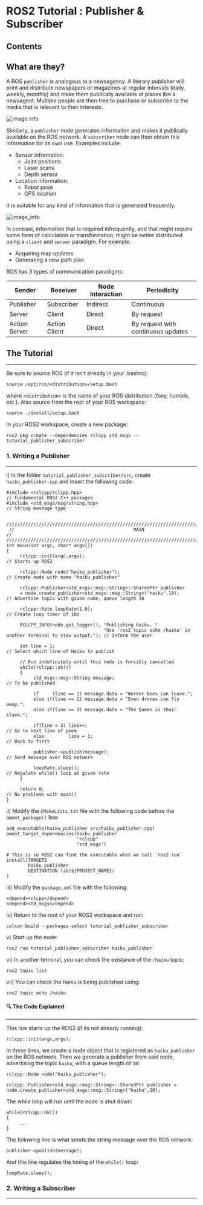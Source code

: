 # ROS2 Tutorial : Publisher & Subscriber

## Contents

## What are they?

A ROS `publisher` is analogous to a newsagency. A literary publisher will print and distribute newspapers or magazines at regular intervals (daily, weekly, monthly) and make them publically available at places like a newsagent. Multiple people are then free to purchase or subscribe to the media that is relevant to their interests.

![image info](./assets/analogy.png)

Similarly, a `publisher` node generates information and makes it publically available on the ROS network. A `subscriber` node can then obtain this information for its own use. Examples include:
- Sensor information:
     - Joint positions
     - Laser scans
     - Depth sensor
- Location information:
     - Robot pose
     - GPS location

It is suitable for any kind of information that is generated frequently.

![image_info](./assets/publisher_subscriber.png)

In contrast, information that is required infrequently, and that might require some form of calculation or transformation, might be better distributed using a `client` and `server` paradigm. For example:
- Acquiring map updates
- Generating a new path plan

ROS has 3 types of communication paradigms:

| Sender        | Receiver      | Node Interaction | Periodicity |
|---------------|---------------|------------------|-------------|
| Publisher     | Subscriber    | Indirect         | Continuous  |
| Server        | Client        | Direct           | By request  |
| Action Server | Action Client | Direct           | By request with continuous updates  |

## The Tutorial
_________________________
Be sure to source ROS (if it isn't already in your .bashrc):
```
source /opt/ros/<distribution>/setup.bash
```
where `<distribution>` is the name of your ROS distribution (foxy, humble, etc.). Also source from the root of your ROS workspace:
```
source ./install/setup.bash
```
In your ROS2 workspace, create a new package:
```
ros2 pkg create --dependencies rclcpp std_msgs -- tutorial_publisher_subscriber
```

### 1. Writing a Publisher
_____________________________

i) In the folder `tutorial_publisher_subscriber/src`, create `haiku_publisher.cpp` and insert the following code:
```
#include <rclcpp/rclcpp.hpp>                                                                        // Fundamental ROS2 C++ packages
#include <std_msgs/msg/string.hpp>                                                                  // String message type

  ////////////////////////////////////////////////////////////////////////////////////////////////////
 //                                            MAIN                                                //
////////////////////////////////////////////////////////////////////////////////////////////////////
int main(int argc, char* argv[])
{
     rclcpp::init(argc,argv);                                                                       // Starts up ROS2
     
     rclcpp::Node node("haiku_publisher");                                                          // Create node with name "haiku_publisher"

     rclcpp::Publisher<std_msgs::msg::String>::SharedPtr publisher
     = node.create_publisher<std_msgs::msg::String>("haiku",10);                                    // Advertise topic with given name, queue length 10
     
     rclcpp::Rate loopRate(1.0);                                                                    // Create loop timer of 1Hz
 
     RCLCPP_INFO(node.get_logger(), "Publishing haiku. "
                                    "Use 'ros2 topic echo /haiku' in another terminal to view output."); // Inform the user
     
     int line = 1;                                                                                  // Select which line of Haiku to publish
     
     // Run indefinitely until this node is forcibly cancelled
     while(rclcpp::ok())
     {
          std_msgs::msg::String message;                                                            // To be published
          
          if     (line == 1) message.data = "Worker bees can leave.";
          else if(line == 2) message.data = "Even drones can fly away.";
          else if(line == 3) message.data = "The Queen is their slave.";
          
          if(line < 3) line++;                                                                      // Go to next line of poem
          else         line = 1;                                                                    // Back to first

          publisher->publish(message);                                                              // Send message over ROS network
 
          loopRate.sleep();                                                                         // Regulate while() loop at given rate
     }
     
     return 0;                                                                                      // No problems with main()
}
```
ii) Modify the `CMakeLists.txt` file with the following code before the `ament_package()` line:
```
add_executable(haiku_publisher src/haiku_publisher.cpp)
ament_target_dependencies(haiku_publisher
                          "rclcpp"
                          "std_msgs")

# This is so ROS2 can find the executable when we call `ros2 run`                        
install(TARGETS
        haiku_publisher
        DESTINATION lib/${PROJECT_NAME}/
)
```
iii) Modify the `package.xml` file with the following:
```
<depend>rclcpp</depend>
<depend>std_msgs</depend>
```
iv) Return to the root of your ROS2 workspace and run:
```
colcon build --packages-select tutorial_publisher_subscriber
```
v) Start up the node:
```
ros2 run tutorial_publisher_subscriber haiku_publisher
```
vi) In another terminal, you can check the existance of the `/haiku` topic:
```
ros2 topic list
```
vii) You can check the haiku is being published using:
```
ros2 topic echo /haiku
```
#### :mag: The Code Explained
_____________________________

This line starts up the ROS2 (if its not already running):
```
rclcpp::init(argc,argv);
```
In these lines, we create a node object that is registered as `haiku_publisher` on the ROS network. Then we generate a publisher from said node, advertising the topic `haiku`, with a queue length of `10`:
```
rclcpp::Node node("haiku_publisher");

rclcpp::Publisher<std_msgs::msg::String>::SharedPtr publisher = node.create_publisher<std_msgs::msg::String>("haiku",10);
```
The while loop will run until the node is shut down:
```
while(rclcpp::ok())
{
     ...
}
```
The following line is what sends the string message over the ROS network:
```
publisher->publish(message);
```
And this line regulates the timing of the `while()` loop:
```
loopRate.sleep();
```

### 2. Writing a Subscriber
_______________________________________________________

